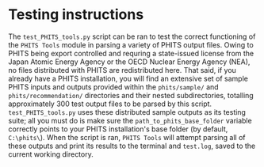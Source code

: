 # Testing instructions

The `test_PHITS_tools.py` script can be ran to test the correct functioning of 
the `PHITS Tools` module in parsing a variety of PHITS output files.
Owing to PHITS being export controlled and requring a state-issued license from 
the Japan Atomic Energy Agency or the OECD Nuclear Energy Agency (NEA), 
no files distributed with PHITS are redistributed here.  That said, if you
already have a PHITS installation, you will find an extensive set of sample 
PHITS inputs and outputs provided within the `phits/sample/` and `phits/recommendation/`
directories and their nested subdirectories, totalling approximately 300 test 
output files to be parsed by this script.  `test_PHITS_tools.py` uses 
these distributed sample outputs as its testing suite; all you must do is 
make sure the `path_to_phits_base_folder` variable correctly points to your 
PHITS installation's base folder (by default, `C:\phits\`).  When the script 
is ran, `PHITS Tools` will attempt parsing all of these outputs and print 
its results to the terminal and `test.log`, saved to the current working directory.
